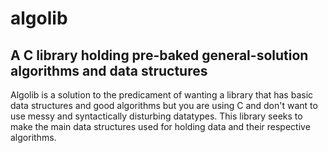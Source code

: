 # algolib
## A C library holding pre-baked general-solution algorithms and data structures

Algolib is a solution to the predicament of wanting a library that has basic data structures and good algorithms but you are using C and don't want to use messy and syntactically disturbing datatypes. This library seeks to make the main data structures used for holding data and their respective algorithms.

